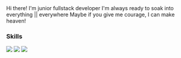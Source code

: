 <div>
 <a>Hi there! I'm junior fullstack developer</a>
 <a>I'm always ready to soak into everything || everywhere</a>
 <a>Maybe if you give me courage, I can make heaven!</a>
</div>


<h3>Skills</h3>

<div>
<img src="https://img.shields.io/badge/Android-3DDC84?style=flat-square&logo=Android&logoColor=white"/>
<img src="https://img.shields.io/badge/Android-3DDC84?style=flat-square&logo=Android&logoColor=white"/>
<img src="https://img.shields.io/badge/Python-3766AB?style=flat-square&logo=Python&logoColor=white"/>
 </div>
<!--
**GyuTaeKim0729/GyuTaeKim0729** is a ✨ _special_ ✨ repository because its `README.md` (this file) appears on your GitHub profile.

Here are some ideas to get you started:

- 🔭 I’m currently working on ...
- 🌱 I’m currently learning ...
- 👯 I’m looking to collaborate on ...
- 🤔 I’m looking for help with ...
- 💬 Ask me about ...
- 📫 How to reach me: ...
- 😄 Pronouns: ...
- ⚡ Fun fact: ...
-->
